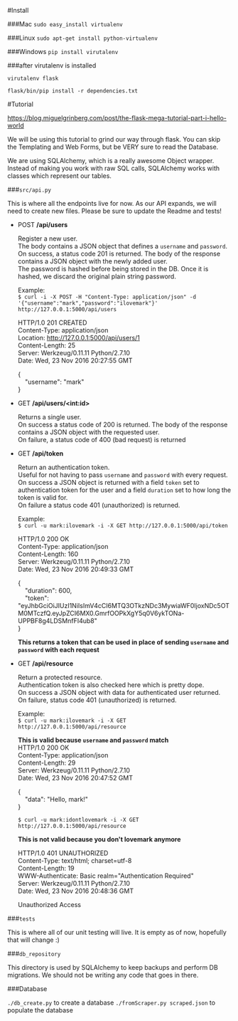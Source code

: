 #Install

###Mac
`sudo easy_install virtualenv`

###Linux
`sudo apt-get install python-virtualenv`

###Windows 
`pip install virutalenv`

###after virutalenv is installed
```
virutalenv flask

flask/bin/pip install -r dependencies.txt
```

#Tutorial

https://blog.miguelgrinberg.com/post/the-flask-mega-tutorial-part-i-hello-world

We will be using this tutorial to grind our way through flask. 
You can skip the Templating and Web Forms, but be VERY sure to read the Database. 

We are using SQLAlchemy, which is a really awesome Object wrapper. 
Instead of making you work with raw SQL calls, SQLAlchemy works with classes
which represent our tables. 

###`src/api.py`

This is where all the endpoints live for now. As our API expands, we will 
need to create new files. 
Please be sure to update the Readme and tests! 

- POST **/api/users**

	Register a new user. <br>
	The body contains a JSON object that defines a `username` and `password`.<br>
	On success, a status code 201 is returned. The body of the response contains a JSON object with the newly added user. <br>
	The password is hashed before being stored in the DB. Once it is hashed, we discard the original plain string password. <br>

	Example: <br>
	```$ curl -i -X POST -H "Content-Type: application/json" -d '{"username":"mark","password":"ilovemark"}' http://127.0.0.1:5000/api/users```
	
	HTTP/1.0 201 CREATED <br>
	Content-Type: application/json <br>
	Location: http://127.0.0.1:5000/api/users/1 <br>
	Content-Length: 25 <br>
	Server: Werkzeug/0.11.11 Python/2.7.10 <br>
	Date: Wed, 23 Nov 2016 20:27:55 GMT <br>

	{ <br>
    &nbsp;&nbsp;&nbsp;&nbsp;"username": "mark" <br>
	}

- GET **/api/users/&lt;int:id&gt;**

	Returns a single user. <br>
	On success a status code of 200 is returned. The body of the response contains a JSON object with the requested user. <br>
	On failure, a status code of 400 (bad request) is returned

- GET **/api/token**

	Return an authentication token. <br>
	Useful for not having to pass `username` and `password` with every request. <br>
	On success a JSON object is returned with a field `token` set to authentication token for the user and a field `duration` set to 
	how long the token is valid for. <br>
	On failure a status code 401 (unauthorized) is returned. <br>

	Example: <br>
	```$ curl -u mark:ilovemark -i -X GET http://127.0.0.1:5000/api/token``` <br>
	
	HTTP/1.0 200 OK <br>
	Content-Type: application/json <br>
	Content-Length: 160 <br>
	Server: Werkzeug/0.11.11 Python/2.7.10 <br>
	Date: Wed, 23 Nov 2016 20:49:33 GMT <br>

	{ <br>
    &nbsp;&nbsp;&nbsp;&nbsp;"duration": 600, <br>
    &nbsp;&nbsp;&nbsp;&nbsp;"token": "eyJhbGciOiJIUzI1NiIsImV4cCI6MTQ3OTkzNDc3MywiaWF0IjoxNDc5OTM0MTczfQ.eyJpZCI6MX0.GmrfOOPkXgY5q0V6ykTONa-UPPBF8g4LDSMnfFI4ub8" <br>
	}

	**This returns a token that can be used in place of sending `username` and `password` with each request** <br>

- GET **/api/resource**

	Return a protected resource.<br>
	Authentication token is also checked here which is pretty dope. <br>
	On success a JSON object with data for authenticated user returned. <br>
	On failure, status code 401 (unauthorized) is returned. <br>

	Example: <br>
	```$ curl -u mark:ilovemark -i -X GET http://127.0.0.1:5000/api/resource``` <br>

	**This is valid because `username` and `password` match** <br>
	HTTP/1.0 200 OK <br>
	Content-Type: application/json <br>
	Content-Length: 29 <br>
	Server: Werkzeug/0.11.11 Python/2.7.10 <br>
	Date: Wed, 23 Nov 2016 20:47:52 GMT <br>

	{ <br>
    &nbsp;&nbsp;&nbsp;&nbsp;"data": "Hello, mark!" <br>
	}

	```$ curl -u mark:idontlovemark -i -X GET http://127.0.0.1:5000/api/resource``` <br>

	**This is not valid because you don't lovemark anymore** <br>

	HTTP/1.0 401 UNAUTHORIZED <br>
	Content-Type: text/html; charset=utf-8 <br>
	Content-Length: 19 <br>
	WWW-Authenticate: Basic realm="Authentication Required" <br>
	Server: Werkzeug/0.11.11 Python/2.7.10 <br>
	Date: Wed, 23 Nov 2016 20:48:36 GMT <br>

	Unauthorized Access

###`tests`

This is where all of our unit testing will live. 
It is empty as of now, hopefully that will change :) 

###`db_repository` 

This directory is used by SQLAlchemy to keep backups and perform DB migrations.
We should not be writing any code that goes in there. 

###Database

`./db_create.py` to create a database
`./fromScraper.py scraped.json` to populate the database
